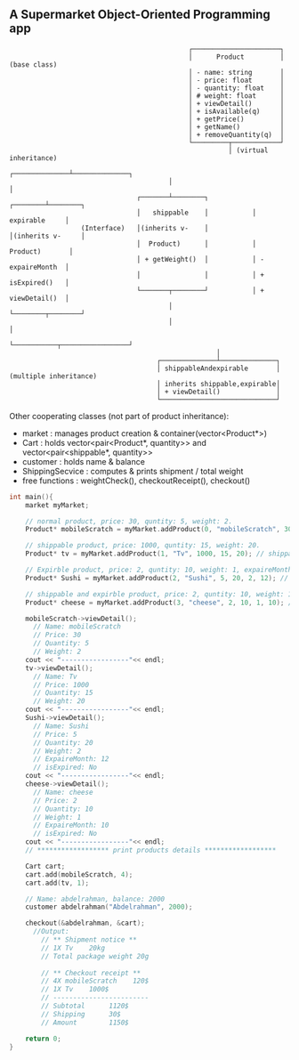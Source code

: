 ## A Supermarket Object-Oriented Programming app 
                                                 ┌──────────────────────┐
                                                 │      Product         │  (base class)
                                                 │ - name: string       │
                                                 │ - price: float       │
                                                 │ - quantity: float    │
                                                 │ # weight: float      │
                                                 │ + viewDetail()       │
                                                 │ + isAvailable(q)     │
                                                 │ + getPrice()         │
                                                 │ + getName()          │
                                                 │ + removeQuantity(q)  │
                                                 └─────────┬────────────┘
                                                           │ (virtual inheritance)
                                            ┌──────────────┴──────────────┐
                                            │                             │
                                    ┌───────┴────────┐           ┌────────┴────────┐
                                    │   shippable    │           │   expirable     │
                      (Interface)   │(inherits v-    │           │(inherits v-     │
                                    │  Product)      │           │  Product)       │
                                    │ + getWeight()  │           │ - expaireMonth  │
                                    │                │           │ + isExpired()   │
                                    └───────┬────────┘           │ + viewDetail()  │
                                            │                    └────────┬────────┘
                                            │                             │
                                            └───────────┬─────────────────┘
                                                        │
                                         ┌──────────────┴──────────────┐
                                         │ shippableAndexpirable       │  (multiple inheritance)
                                         │ inherits shippable,expirable│
                                         │ + viewDetail()              │
                                         └─────────────────────────────┘

Other cooperating classes (not part of product inheritance):
 - market          : manages product creation & container(vector<Product*>)
 - Cart            : holds vector<pair<Product*, quantity>> and vector<pair<shippable*, quantity>>
 - customer        : holds name & balance
 - ShippingSecvice : computes & prints shipment / total weight
 - free functions  : weightCheck(), checkoutReceipt(), checkout()

```cpp
int main(){
    market myMarket;

    // normal product, price: 30, quntity: 5, weight: 2.
    Product* mobileScratch = myMarket.addProduct(0, "mobileScratch", 30, 5, 2); // normal product

    // shippable product, price: 1000, quntity: 15, weight: 20.
    Product* tv = myMarket.addProduct(1, "Tv", 1000, 15, 20); // shippable product

    // Expirble product, price: 2, quntity: 10, weight: 1, expaireMonth: 10. 
    Product* Sushi = myMarket.addProduct(2, "Sushi", 5, 20, 2, 12); // expirble product 

    // shippable and expirble product, price: 2, quntity: 10, weight: 1, expaireMonth: 10. 
    Product* cheese = myMarket.addProduct(3, "cheese", 2, 10, 1, 10); // shippable and expirble product 

    mobileScratch->viewDetail();
      // Name: mobileScratch
      // Price: 30
      // Quantity: 5
      // Weight: 2
    cout << "-----------------"<< endl;
    tv->viewDetail();
      // Name: Tv
      // Price: 1000
      // Quantity: 15
      // Weight: 20
    cout << "-----------------"<< endl;
    Sushi->viewDetail();
      // Name: Sushi
      // Price: 5
      // Quantity: 20
      // Weight: 2
      // ExpaireMonth: 12
      // isExpired: No
    cout << "-----------------"<< endl;
    cheese->viewDetail();
      // Name: cheese
      // Price: 2
      // Quantity: 10
      // Weight: 1
      // ExpaireMonth: 10
      // isExpired: No
    cout << "-----------------"<< endl;
    // ****************** print products details ******************

    Cart cart;
    cart.add(mobileScratch, 4);
    cart.add(tv, 1);

    // Name: abdelrahman, balance: 2000
    customer abdelrahman("Abdelrahman", 2000);

    checkout(&abdelrahman, &cart);
      //Output:
        // ** Shipment notice **
        // 1X Tv    20kg
        // Total package weight 20g
        
        // ** Checkout receipt **
        // 4X mobileScratch    120$
        // 1X Tv    1000$
        // ------------------------
        // Subtotal      1120$
        // Shipping      30$
        // Amount        1150$

    return 0;
}

```
